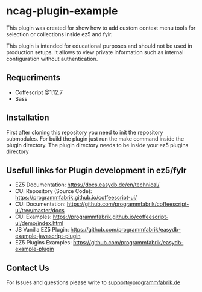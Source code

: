 # ncag-plugin-example

This plugin was created for show how to add custom context menu tools for selection or collections inside ez5 and fylr.

This plugin is intended for educational purposes and should not be used in production setups. It allows to view private information such as internal configuration without authentication.

## Requeriments
 - Coffescript @1.12.7
 - Sass

## Installation
First after cloning this repository you need to init the repository submodules.
For build the plugin just run the make command inside the plugin directory. The plugin directory needs to be inside your ez5 plugins directory

## Usefull links for Plugin development in ez5/fylr 
 - EZ5 Documentation: https://docs.easydb.de/en/technical/
 - CUI Repository (Source Code): https://programmfabrik.github.io/coffeescript-ui/
 - CUI Documentation: https://github.com/programmfabrik/coffeescript-ui/tree/master/docs
 - CUI Examples: https://programmfabrik.github.io/coffeescript-ui/demo/index.html
 - JS Vanilla EZ5 Plugin: https://github.com/programmfabrik/easydb-example-javascript-plugin
 - EZ5 Plugins Examples: https://github.com/programmfabrik/easydb-example-plugin


## Contact Us
For Issues and questions please write to support@programmfabrik.de